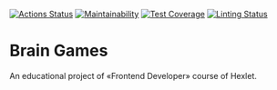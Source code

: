 [![Actions Status](https://github.com/juliaovod/frontend-project-lvl1/workflows/hexlet-check/badge.svg)](https://github.com/juliaovod/frontend-project-lvl1/actions)
[![Maintainability](https://api.codeclimate.com/v1/badges/a99a88d28ad37a79dbf6/maintainability)](https://codeclimate.com/github/codeclimate/codeclimate/maintainability)
[![Test Coverage](https://api.codeclimate.com/v1/badges/a99a88d28ad37a79dbf6/test_coverage)](https://codeclimate.com/github/codeclimate/codeclimate/test_coverage)
[![Linting Status](https://github.com/juliaovod/frontend-project-lvl1/workflows/nodejs-ci/badge.svg)](https://github.com/juliaovod/frontend-project-lvl1/actions)

# Brain Games

An educational project of «Frontend Developer» course of Hexlet.
